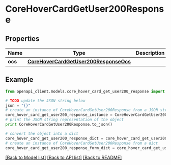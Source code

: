# CoreHoverCardGetUser200Response


## Properties
Name | Type | Description | Notes
------------ | ------------- | ------------- | -------------
**ocs** | [**CoreHoverCardGetUser200ResponseOcs**](CoreHoverCardGetUser200ResponseOcs.md) |  | 

## Example

```python
from openapi_client.models.core_hover_card_get_user200_response import CoreHoverCardGetUser200Response

# TODO update the JSON string below
json = "{}"
# create an instance of CoreHoverCardGetUser200Response from a JSON string
core_hover_card_get_user200_response_instance = CoreHoverCardGetUser200Response.from_json(json)
# print the JSON string representation of the object
print CoreHoverCardGetUser200Response.to_json()

# convert the object into a dict
core_hover_card_get_user200_response_dict = core_hover_card_get_user200_response_instance.to_dict()
# create an instance of CoreHoverCardGetUser200Response from a dict
core_hover_card_get_user200_response_form_dict = core_hover_card_get_user200_response.from_dict(core_hover_card_get_user200_response_dict)
```
[[Back to Model list]](../README.md#documentation-for-models) [[Back to API list]](../README.md#documentation-for-api-endpoints) [[Back to README]](../README.md)


